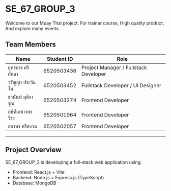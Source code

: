 # SE_67_GROUP_3  
Welcome to our Muay Thai project. For trainer course, High quality product, And explore many events.

## Team Members  
| Name | Student ID | Role |  
|-------|------------|------|  
| ยุทธการ ศรีศักดา | 6520503436 | Project Manager / Fullstack Developer |  
| วรัญญา ประวันโน | 6520503452 | Fullstack Developer / UI Designer |  
| ชวนันท์ มุสิการุณ | 6520503274 | Frontend Developer |  
| กษิดิ์เดช เทพวีระ | 6520501964 | Frontend Developer |  
| สถาพร ศรีสงวน | 6520502057 | Frontend Developer |

---

## Project Overview  
SE_67_GROUP_3 is developing a full-stack web application using:  
- Frontend: React.js + Vite  
- Backend: Node.js + Express.js (TypeScript)  
- Database: MongoDB  
